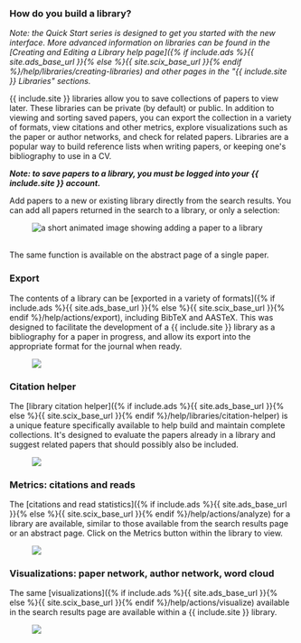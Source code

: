 ### How do you build a library?
*Note: the Quick Start series is designed to get you started with the new interface. More advanced information on libraries can be found in the [Creating and Editing a Library help page]({% if include.ads %}{{ site.ads_base_url }}{% else %}{{ site.scix_base_url }}{% endif %}/help/libraries/creating-libraries) and other pages in the "{{ include.site }} Libraries" sections.*

{{ include.site }} libraries allow you to save collections of papers to view later. These libraries can be private (by default) or public. In addition to viewing and sorting saved papers, you can export the collection in a variety of formats, view citations and other metrics, explore visualizations such as the paper or author networks, and check for related papers.  Libraries are a popular way to build reference lists when writing papers, or keeping one's bibliography to use in a CV.

***Note: to save papers to a library, you must be logged into your {{ include.site }} account.***

Add papers to a new or existing library directly from the search results. You can add all papers returned in the search to a library, or only a selection:

<figure>
   <img src="{% if include.ads %}/help{% else %}/scixhelp{% endif %}/img/library-add.gif"  class="img-responsive" alt="a short
   animated image showing adding a paper to a library">
</figure>

<br>
The same function is available on the abstract page of a single paper.

### Export
The contents of a library can be [exported in a variety of formats]({% if include.ads %}{{ site.ads_base_url }}{% else %}{{ site.scix_base_url }}{% endif %}/help/actions/export), including BibTeX and AASTeX. This was designed to facilitate the development of a {{ include.site }} library as a bibliography for a paper in progress, and allow its export into the appropriate format for the journal when ready.

<figure>
   <img src="{% if include.ads %}/help{% else %}/scixhelp{% endif %}/img/library-export.png"  class="img-responsive">
</figure>
 
### Citation helper
The [library citation helper]({% if include.ads %}{{ site.ads_base_url }}{% else %}{{ site.scix_base_url }}{% endif %}/help/libraries/citation-helper) is a unique feature specifically available to help build and maintain complete collections. It's designed to evaluate the papers already in a library and suggest related papers that should possibly also be included. 

<figure>
   <img src="{% if include.ads %}/help{% else %}/scixhelp{% endif %}/img/library-citation-helper.png"  class="img-responsive">
</figure>

### Metrics: citations and reads
The [citations and read statistics]({% if include.ads %}{{ site.ads_base_url }}{% else %}{{ site.scix_base_url }}{% endif %}/help/actions/analyze) for a library are available, similar to those available from the search results page or an abstract page. Click on the Metrics button within the library to view.

<figure>
   <img src="{% if include.ads %}/help{% else %}/scixhelp{% endif %}/img/library-metrics.png"  class="img-responsive">
</figure>

### Visualizations: paper network, author network, word cloud
The same [visualizations]({% if include.ads %}{{ site.ads_base_url }}{% else %}{{ site.scix_base_url }}{% endif %}/help/actions/visualize) available in the search results page are available within a {{ include.site }} library. 

<figure>
   <img src="{% if include.ads %}/help{% else %}/scixhelp{% endif %}/img/author_network.png"  class="img-responsive">
</figure>

